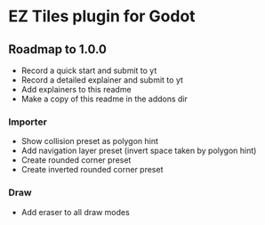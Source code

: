 # EZ Tiles plugin for Godot

## Roadmap to 1.0.0

- Record a quick start and submit to yt
- Record a detailed explainer and submit to yt
- Add explainers to this readme
- Make a copy of this readme in the addons dir

### Importer
- Show collision preset as polygon hint
- Add navigation layer preset (invert space taken by polygon hint)
- Create rounded corner preset
- Create inverted rounded corner preset

### Draw
- Add eraser to all draw modes
